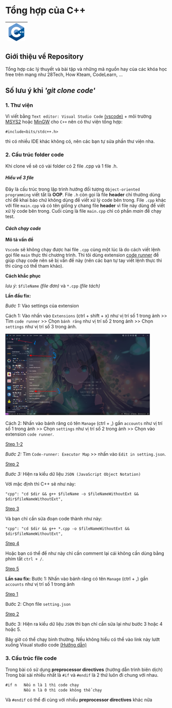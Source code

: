 # Tổng hợp của C++

| <img src="https://github.com/devicons/devicon/blob/master/icons/cplusplus/cplusplus-original.svg" title="C++"  alt="C++" width="55" height="55"/> |
|----------|

## Giới thiệu về Repository

Tổng hợp các lý thuyết và bài tập và những mã nguồn hay của các khóa học free trên mạng như 28Tech, How Kteam, CodeLearn, ...

## Số lưu ý khi _'git clone code'_

### 1. Thư viện

Vì viết bằng `Text editor: Visual Studio Code` [(vscode)](https://code.visualstudio.com/) + môi trường [MSYS2](https://www.msys2.org/) hoặc [MinGW](https://sourceforge.net/projects/mingw/) cho `C++` nên có thư viện tổng hợp:

```
#include<bits/stdc++.h>
```

thì có nhiều IDE khác không có, nên các bạn tự sửa phần thư viện nha.

### 2. Cấu trúc folder code

Khi clone về sẽ có vài folder có 2 file .cpp và 1 file .h.

#### _Hiểu về 3 file_

Đây là cấu trúc trong lặp trình hướng đối tượng `Object-oriented programming` viết tắt là **OOP**. File `.h` còn gọi là file **header** chỉ thường dùng chỉ đề khai báo chứ không dùng để viết xử lý code bên trong. File `.cpp` khác với file `main.cpp` và có tên giống y chang file **header** vì file này dùng để viết xử lý code bên trong. Cuối cùng là file `main.cpp` chỉ có phần _main_ để chạy test.

#### _Cách chạy code_

**Mô tả vấn đề**

`Vscode` sẽ không chạy được hai file `.cpp` cùng một lúc là do cách viết lệnh gọi file `main` thực thi chương trình. Thì tôi dùng extension [code runner](https://marketplace.visualstudio.com/items?itemName=formulahendry.code-runner) để giúp chạy code nên sẽ bị vấn đề này (nên các bạn tự tay viết lệnh thực thi thì cũng có thể tham khảo).

**Cách khắc phục**

*lưu ý:* `$fileName` _(file đơn)_ và `*.cpp` _(file tách)_

**Lần đầu fix:**

_Bước 1:_ Vào settings của extension

Cách 1: Vào nhấn vào `Extensions` (ctrl + shift + x) như vị trí số 1 trong ảnh >> Tìm `code runner` >> Chọn `bánh răng` như vị trí số 2 trong ảnh >> Chọn `settings` như vị trí số 3 trong ảnh.

<img alt="image" src="./img/1-1.png" width="450">

Cách 2: Nhấn vào bánh răng có tên `Manage` (ctrl + ,) gần `accounts` như vị trí số 1 trong ảnh >> Chọn `settings` như vị trí số 2 trong ảnh >> Chọn vào extension `code runner`.

[Step 1-2](./img/1-2.png)

_Bước 2:_ Tìm `Code-runner: Executor Map` >> nhấn vào `Edit in setting.json`.

[Step 2](./img/2.png)

_Bước 3:_ Hiện ra kiểu dữ liệu `JSON (JavaScript Object Notation)`

Với mặc định thì C++ sẽ như này:

```
"cpp": "cd $dir && g++ $fileName -o $fileNameWithoutExt && $dir$fileNameWithoutExt",
```

[Step 3](./img/3.png)


Và bạn chỉ cần sửa đoạn code thành như này:

```
"cpp": "cd $dir && g++ *.cpp -o $fileNameWithoutExt && $dir$fileNameWithoutExt",
```

[Step 4](./img/4.png)

Hoặc bạn có thể để như này chỉ cần comment lại cái không cần dùng bằng phím tắt `ctrl + /`.

[Step 5](./img/5.png)

**Lần sau fix:**
Bước 1: Nhấn vào bánh răng có tên `Manage` (ctrl + ,) gần `accounts` như vị trí số 1 trong ảnh

[Step 1](./img/1-2.png)

Bước 2: Chọn file `setting.json`

[Step 2](./img/6.png)

Bước 3: Hiện ra kiểu dữ liệu `JSON` thì bạn chỉ cần sửa lại như bước 3 hoặc 4 hoặc 5.

Bây giờ có thể chạy bình thường. Nếu không hiểu có thể vào link này lướt xuống Visual studio code [(Hướng dẫn)](https://blog.luyencode.net/cach-tach-code-c-thanh-file-h-va-cpp/)

### 3. Cấu trúc file code

Trong bài có sử dụng **preprocessor directives** (hướng dẫn trình biên dịch)
Trong bài sài nhiều nhất là `#if` và `#endif` là 2 thứ luôn đi chung với nhau.

```
#if n   Nếu n là 1 thì code chạy
        Nếu n là 0 thì code không thể chạy
```

Và `#endif` có thể đi cùng với nhiều **preprocessor directives** khác nữa
